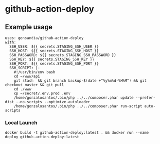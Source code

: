 # github-action-deploy

## Example usage

    uses: gonsandia/github-action-deploy
    with:
      SSH_USER: ${{ secrets.STAGING_SSH_USER }}
      SSH_HOST: ${{ secrets.STAGING_SSH_HOST }}
      SSH_PASSWORD: ${{ secrets.STAGING_SSH_PASSWORD }}
      SSH_KEY: ${{ secrets.STAGING_SSH_KEY }}
      SSH_PORT: ${{ secrets.STAGING_SSH_PORT }}
      SSH_SCRIPT: |-
        #!/usr/bin/env bash
        cd ~/www/api
        git stash  && git branch backup-$(date +"%y%m%d-%H%M") && git checkout master && git pull
        cd ./www
        cp ~/secret/.env.prod .env
        /home/gonzalosantos/.bin/php ../../composer.phar update --prefer-dist --no-scripts --optimize-autoloader
        /home/gonzalosantos/.bin/php ../../composer.phar run-script auto-scripts

### Local Launch

    docker build -t github-action-deploy:latest . && docker run --name deploy github-action-deploy:latest 